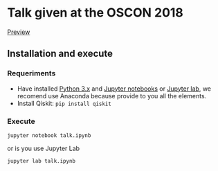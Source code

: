 # Talk given at the OSCON 2018

[Preview](https://github.com/Qiskit/presentations/blob/master/2018-07-19_oscon_gambetta/talk.ipynb)

## Installation and execute

### Requeriments

- Have installed [Python 3.x](https://www.python.org/downloads/) and
[Jupyter notebooks](http://jupyter.org) or
[Jupyter lab](https://github.com/jupyterlab/jupyterlab), we recomend use
Anaconda because provide to you all the elements.
- Install Qiskit: `pip install qiskit`

### Execute

```
jupyter notebook talk.ipynb
```

or is you use Jupyter Lab

```
jupyter lab talk.ipynb
```
